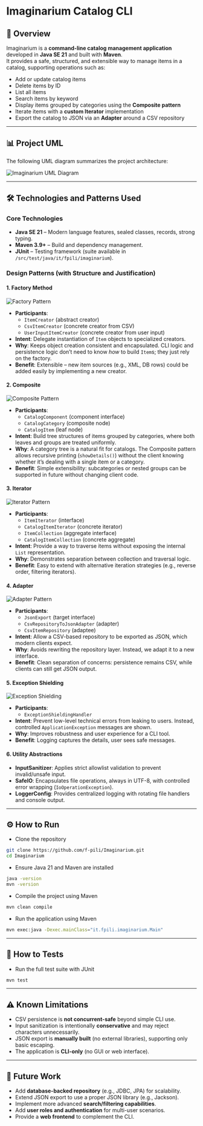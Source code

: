 # Imaginarium Catalog CLI

## 📖 Overview
Imaginarium is a **command-line catalog management application** developed in **Java SE 21** and built with **Maven**.  
It provides a safe, structured, and extensible way to manage items in a catalog, supporting operations such as:

- Add or update catalog items
- Delete items by ID
- List all items
- Search items by keyword
- Display items grouped by categories using the **Composite pattern**
- Iterate items with a **custom Iterator** implementation
- Export the catalog to JSON via an **Adapter** around a CSV repository

---

## 📊 Project UML
The following UML diagram summarizes the project architecture:

![Imaginarium UML Diagram](UML-Diagrams/ImaginariumUML.png)

---

## 🛠️ Technologies and Patterns Used

### Core Technologies
- **Java SE 21** – Modern language features, sealed classes, records, strong typing.
- **Maven 3.9+** – Build and dependency management.
- **JUnit** – Testing framework (suite available in `/src/test/java/it/fpili/imaginarium`).

### Design Patterns (with Structure and Justification)

#### 1. Factory Method
![Factory Pattern](UML-Diagrams/Factory.png)
- **Participants**:
    - `ItemCreator` (abstract creator)
    - `CsvItemCreator` (concrete creator from CSV)
    - `UserInputItemCreator` (concrete creator from user input)
- **Intent**: Delegate instantiation of `Item` objects to specialized creators.
- **Why**: Keeps object creation consistent and encapsulated. CLI logic and persistence logic don’t need to know *how* to build `Item`s; they just rely on the factory.
- **Benefit**: Extensible – new item sources (e.g., XML, DB rows) could be added easily by implementing a new creator.

#### 2. Composite
![Composite Pattern](UML-Diagrams/Composite.png)
- **Participants**:
    - `CatalogComponent` (component interface)
    - `CatalogCategory` (composite node)
    - `CatalogItem` (leaf node)
- **Intent**: Build tree structures of items grouped by categories, where both leaves and groups are treated uniformly.
- **Why**: A category tree is a natural fit for catalogs. The Composite pattern allows recursive printing (`showDetails()`) without the client knowing whether it’s dealing with a single item or a category.
- **Benefit**: Simple extensibility: subcategories or nested groups can be supported in future without changing client code.

#### 3. Iterator
![Iterator Pattern](UML-Diagrams/Iterator.png)
- **Participants**:
    - `ItemIterator` (interface)
    - `CatalogItemIterator` (concrete iterator)
    - `ItemCollection` (aggregate interface)
    - `CatalogItemCollection` (concrete aggregate)
- **Intent**: Provide a way to traverse items without exposing the internal `List` representation.
- **Why**: Demonstrates separation between collection and traversal logic.
- **Benefit**: Easy to extend with alternative iteration strategies (e.g., reverse order, filtering iterators).

#### 4. Adapter
![Adapter Pattern](UML-Diagrams/Adapter.png)
- **Participants**:
    - `JsonExport` (target interface)
    - `CsvRepositoryToJsonAdapter` (adapter)
    - `CsvItemRepository` (adaptee)
- **Intent**: Allow a CSV-based repository to be exported as JSON, which modern clients expect.
- **Why**: Avoids rewriting the repository layer. Instead, we adapt it to a new interface.
- **Benefit**: Clean separation of concerns: persistence remains CSV, while clients can still get JSON output.

#### 5. Exception Shielding
![Exception Shielding](UML-Diagrams/ExceptionShielding.png)
- **Participants**:
    - `ExceptionShieldingHandler`
- **Intent**: Prevent low-level technical errors from leaking to users. Instead, controlled `ApplicationException` messages are shown.
- **Why**: Improves robustness and user experience for a CLI tool.
- **Benefit**: Logging captures the details, user sees safe messages.

#### 6. Utility Abstractions
- **InputSanitizer**: Applies strict allowlist validation to prevent invalid/unsafe input.
- **SafeIO**: Encapsulates file operations, always in UTF-8, with controlled error wrapping (`IoOperationException`).
- **LoggerConfig**: Provides centralized logging with rotating file handlers and console output.

---

## ⚙️ How to Run
- Clone the repository
```bash
git clone https://github.com/f-pili/Imaginarium.git
cd Imaginarium
```
- Ensure Java 21 and Maven are installed
```bash
java -version
mvn -version
```

- Compile the project using Maven
```bash
mvn clean compile
```

- Run the application using Maven
```bash
mvn exec:java -Dexec.mainClass="it.fpili.imaginarium.Main"
```

---

## 🧪️ How to Tests

- Run the full test suite with JUnit
```bash
mvn test
```

---

## ⚠️ Known Limitations
- CSV persistence is **not concurrent-safe** beyond simple CLI use.
- Input sanitization is intentionally **conservative** and may reject characters unnecessarily.
- JSON export is **manually built** (no external libraries), supporting only basic escaping.
- The application is **CLI-only** (no GUI or web interface).

---

## 🔮 Future Work
- Add **database-backed repository** (e.g., JDBC, JPA) for scalability.
- Extend JSON export to use a proper JSON library (e.g., Jackson).
- Implement more advanced **search/filtering capabilities**.
- Add **user roles and authentication** for multi-user scenarios.
- Provide a **web frontend** to complement the CLI.